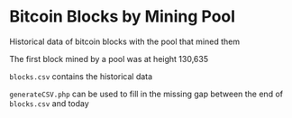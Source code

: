 # Bitcoin Blocks by Mining Pool
Historical data of bitcoin blocks with the pool that mined them


The first block mined by a pool was at height 130,635

`blocks.csv` contains the historical data

`generateCSV.php` can be used to fill in the missing gap between the end of `blocks.csv` and today